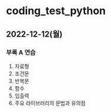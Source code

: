 # coding_test_python
## 2022-12-12(월)
### 부록 A 연습
1. 자료형
2. 조건문
3. 반복문
4. 함수
5. 입출력
6. 주요 라이브러리의 문법과 유의점